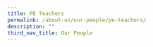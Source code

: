 ```yaml
---
title: PE Teachers
permalink: /about-us/our-people/pe-teachers/
description: ""
third_nav_title: Our People
---
```

